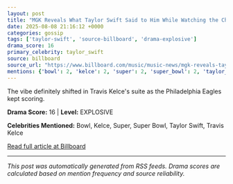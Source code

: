 ```yaml
---
layout: post
title: "MGK Reveals What Taylor Swift Said to Him While Watching the Chiefs Lose the 2025 Super Bowl""
date: 2025-08-08 21:16:12 +0000
categories: gossip
tags: ['taylor-swift', 'source-billboard', 'drama-explosive']
drama_score: 16
primary_celebrity: taylor_swift
source: billboard
source_url: "https://www.billboard.com/music/music-news/mgk-reveals-taylor-swift-cheifs-lost-2025-super-bowl-1236039966/""
mentions: {'bowl': 2, 'kelce': 2, 'super': 2, 'super_bowl': 2, 'taylor_swift': 6, 'travis_kelce': 2}
---
```


The vibe definitely shifted in Travis Kelce's suite as the Philadelphia Eagles kept scoring.

**Drama Score:** 16 | **Level:** EXPLOSIVE

**Celebrities Mentioned:** Bowl, Kelce, Super, Super Bowl, Taylor Swift, Travis Kelce

[Read full article at Billboard](https://www.billboard.com/music/music-news/mgk-reveals-taylor-swift-cheifs-lost-2025-super-bowl-1236039966/)

---
*This post was automatically generated from RSS feeds. Drama scores are calculated based on mention frequency and source reliability.*

